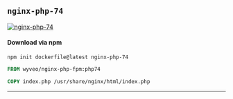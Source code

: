## `nginx-php-74`


[![nginx-php-74](https://github.com/seanghay/dockerfile/actions/workflows/nginx-php-74.yml/badge.svg)](https://github.com/seanghay/dockerfile/actions/workflows/nginx-php-74.yml)

#### Download via npm

```
npm init dockerfile@latest nginx-php-74
```

```dockerfile
FROM wyveo/nginx-php-fpm:php74

COPY index.php /usr/share/nginx/html/index.php

```


---

